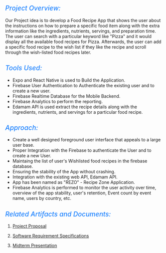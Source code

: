 <h2 span style="color:#1F83FF;font-weight:500;font-style:italic"> Project Overview: 
</h2>

Our Project idea is to develop a Food Recipe App that shows the user about the instructions on how to prepare a specific 
food item along with the extra information like the ingredients, nutrients, servings, and preparation time. The user can 
search with a particular keyword like "Pizza" and it would display all the available food recipes for Pizza. Afterwards,
the user can add a specific food recipe to the wish list if they like the recipe and scroll through the wish-listed food
recipes later.

<h2 span style="color:#1F83FF;font-weight:500;font-style:italic"> Tools Used: 
</h2>

- Expo and React Native is used to Build the Application.
- Firebase User Authentication to Authenticate the existing user and to create a new user.
- Firebase Realtime Database for the Mobile Backend.
- Firebase Analytics to perform the reporting.
- Edamam API is used extract the recipe details along with the ingredients, nutrients, and servings for a particular food recipe.

<h2 span style="color:#1F83FF;font-weight:500;font-style:italic"> Approach: 
</h2>

* Create a well designed foreground user interface that appeals to a large user base.
* Proper Integration with the Firebase to authenticate the User and to create a new User.
* Maintaing the list of user's Wishlisted food recipes in the firebase database.
* Ensuring the stability of the App without crashing.
* Integration with the existing web API, Edamam API.
* App has been named as "REZO" - Recipe Zone Application.
* Firebase Analytics is performed to monitor the user activity over time, overview of the app stability, user's retention, Event count by event name,
  users by country, etc.

<h2 span style="color:#1F83FF;font-weight:500;font-style:italic"> Related Artifacts and Documents:
</h2>

1. <a href="https://github.com/SapnaMuthu/GVSU-CIS641-Dazzling-Dynamites/blob/master/docs/proposal-template.md"> Project Proposal </a>

2. <a href="https://github.com/SapnaMuthu/GVSU-CIS641-Dazzling-Dynamites/blob/master/docs/software_requirements_specification_final.md"> Software Requirement Specifications </a>

3. <a href="https://github.com/SapnaMuthu/GVSU-CIS641-Dazzling-Dynamites/blob/master/docs/Rezo%20App%20-%20Dazzling%20Dynamites.pdf"> Midterm Presentation </a>
